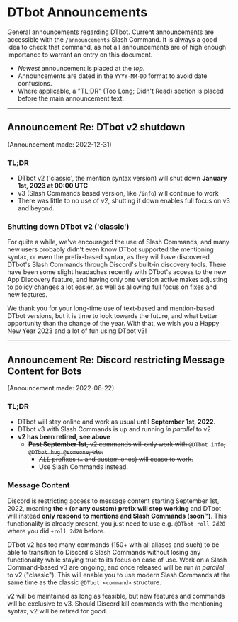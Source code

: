 # DTbot Announcements

General announcements regarding DTbot. Current announcements are accessible with the `/announcements` Slash Command. It
is always a good idea to check that command, as not all announcements are of high enough importance to warrant an entry
on this document.

* *Newest* announcement is placed at the *top*.
* Announcements are dated in the `YYYY-MM-DD` format to avoid date confusions.
* Where applicable, a "TL;DR" (Too Long; Didn't Read) section is placed before the main announcement text.

---

## Announcement Re: DTbot v2 shutdown

(Announcement made: 2022-12-31)

### TL;DR

* DTbot v2 ('classic', the mention syntax version) will shut down **January 1st, 2023 at 00:00 UTC**
* v3 (Slash Commands based version, like `/info`) will continue to work
* There was little to no use of v2, shutting it down enables full focus on v3 and beyond.

### Shutting down DTbot v2 ('classic')

For quite a while, we've encouraged the use of Slash Commands, and many new users probably didn't even know DTbot
supported the mentioning syntax, or even the prefix-based syntax, as they will have discovered DTbot's Slash
Commands through Discord's built-in discovery tools.
There have been some slight headaches recently with DTbot's access to the new App Discovery feature, and having only
one version active makes adjusting to policy changes a lot easier, as well as allowing full focus on fixes and new
features.

We thank you for your long-time use of text-based and mention-based DTbot versions, but it is time to look towards
the future, and what better opportunity than the change of the year. With that, we wish you a Happy New Year 2023 and
a lot of fun using DTbot v3!

---

## Announcement Re: Discord restricting Message Content for Bots

(Announcement made: 2022-06-22)

### TL;DR

* DTbot will stay online and work as usual until **September 1st, 2022**.
* DTbot v3 with Slash Commands is up and running *in parallel* to v2
* **v2 has been retired, see above**
    * ~~**Past September 1st**, v2 commands will only work with `@DTbot info`, `@DTbot hug @someone`, etc.~~
        * ~~*ALL* prefixes (`+` and custom ones) will cease to work.~~
        * Use Slash Commands instead.

### Message Content

Discord is restricting access to message content starting September 1st, 2022, meaning **the `+` (or any custom)
prefix will stop working** and DTbot will instead **only respond to mentions and Slash Commands (soon™)**. This
functionality is already present, you just need to use e.g. `@DTbot roll 2d20` where you did `+roll 2d20` before.

DTbot v2 has too many commands (150+ with all aliases and such) to be able to transition to Discord's Slash
Commands without losing any functionality while staying true to its focus on ease of use.
Work on a Slash Command-based v3 are ongoing, and once released will be run *in parallel* to v2 ("classic"). This will
enable you to use modern Slash Commands at the same time as the classic `@DTbot <command>` structure.

v2 will be maintained as long as feasible, but new features and commands will be exclusive to v3. Should Discord
kill commands with the mentioning syntax, v2 will be retired for good.